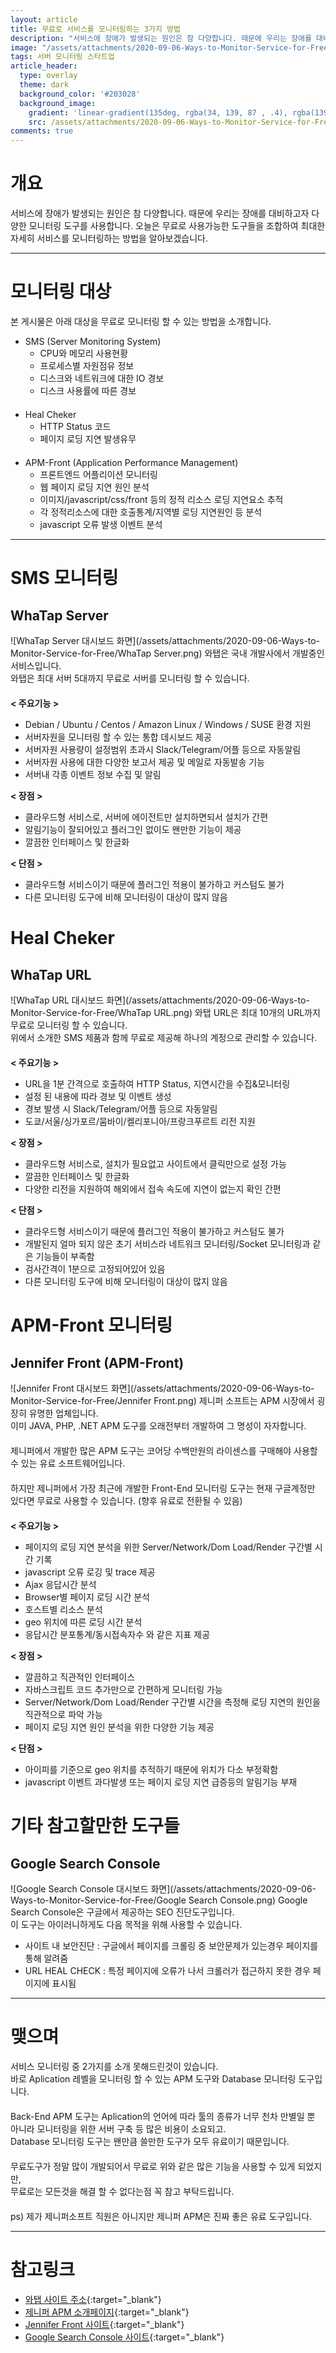```yaml
---
layout: article
title: 무료로 서비스를 모니터링하는 3가지 방법
description: "서비스에 장애가 발생되는 원인은 참 다양합니다. 때문에 우리는 장애를 대비하고자 다양한 모니터링 도구를 사용합니다."
image: "/assets/attachments/2020-09-06-Ways-to-Monitor-Service-for-Free/og-bg.png"
tags: 서버 모니터링 스타트업
article_header:
  type: overlay
  theme: dark
  background_color: '#203028'
  background_image:
    gradient: 'linear-gradient(135deg, rgba(34, 139, 87 , .4), rgba(139, 34, 139, .4))'
    src: /assets/attachments/2020-09-06-Ways-to-Monitor-Service-for-Free/cover.png
comments: true
---
```



# 개요
서비스에 장애가 발생되는 원인은 참 다양합니다. 때문에 우리는 장애를 대비하고자 다양한 모니터링 도구를 사용합니다.
오늘은 무료로 사용가능한 도구들을 조합하여 최대한 자세히 서비스를 모니터링하는 방법을 알아보겠습니다.


* * *


# 모니터링 대상
본 게시물은 아래 대상을 무료로 모니터링 할 수 있는 방법을 소개합니다.
　  
- SMS (Server Monitoring System)
    - CPU와 메모리 사용현황
    - 프로세스별 자원점유 정보
    - 디스크와 네트워크에 대한 IO 경보
    - 디스크 사용률에 따른 경보  
　  
- Heal Cheker
    - HTTP Status 코드
    - 페이지 로딩 지연 발생유무  
　  
- APM-Front (Application Performance Management)
    - 프론트엔드 어플리이션 모니터링
    - 웹 페이지 로딩 지연 원인 분석
    - 이미지/javascript/css/front 등의 정적 리소스 로딩 지연요소 추적
    - 각 정적리소스에 대한 호출통계/지역별 로딩 지연원인 등 분석
    - javascript 오류 발생 이벤트 분석
    

* * *


# SMS 모니터링
## WhaTap Server
![WhaTap Server 대시보드 화면](/assets/attachments/2020-09-06-Ways-to-Monitor-Service-for-Free/WhaTap Server.png)
와탭은 국내 개발사에서 개발중인 서비스입니다.  
와탭은 최대 서버 5대까지 무료로 서버를 모니터링 할 수 있습니다.  
　  
**< 주요기능 >** 
- Debian / Ubuntu / Centos / Amazon Linux / Windows / SUSE 환경 지원
- 서버자원을 모니터링 할 수 있는 통합 데시보드 제공
- 서버자원 사용량이 설정범위 초과시 Slack/Telegram/어플 등으로 자동알림
- 서버자원 사용에 대한 다양한 보고서 제공 및 메일로 자동발송 기능
- 서버내 각종 이벤트 정보 수집 및 알림  

**< 장점 >** 
- 클라우드형 서비스로, 서버에 에이전트만 설치하면되서 설치가 간편
- 알림기능이 잘되어있고 플러그인 없이도 왠만한 기능이 제공
- 깔끔한 인터페이스 및 한글화  

**< 단점 >**
- 클라우드형 서비스이기 때문에  플러그인 적용이 불가하고 커스텀도 불가
- 다른 모니터링 도구에 비해 모니터링이 대상이 많지 않음



# Heal Cheker
## WhaTap URL
![WhaTap URL 대시보드 화면](/assets/attachments/2020-09-06-Ways-to-Monitor-Service-for-Free/WhaTap URL.png)
와탭 URL은 최대 10개의 URL까지 무료로 모니터링 할 수 있습니다.  
위에서 소개한 SMS 제품과 함께 무료로 제공해 하나의 계정으로 관리할 수 있습니다.  
　  
**< 주요기능 >** 
- URL을 1분 간격으로 호출하여 HTTP Status, 지연시간을 수집&모니터링
- 설정 된 내용에 따라 경보 및 이벤트 생성
- 경보 발생 시 Slack/Telegram/어플 등으로 자동알림
- 도쿄/서울/싱가포르/뭄바이/켈리포니아/프랑크푸르트 리전 지원  

**< 장점 >** 
- 클라우드형 서비스로, 설치가 필요없고 사이트에서 클릭만으로 설정 가능
- 깔끔한 인터페이스 및 한글화
- 다양한 리전을 지원하여 해외에서 접속 속도에 지연이 없는지 확인 간편  

**< 단점 >**
- 클라우드형 서비스이기 때문에  플러그인 적용이 불가하고 커스텀도 불가
- 개발된지 얼마 되지 않은 초기 서비스라 네트워크 모니터링/Socket 모니터링과 같은 기능들이 부족함
- 검사간격이 1분으로 고정되어있어 있음
- 다른 모니터링 도구에 비해 모니터링이 대상이 많지 않음



# APM-Front 모니터링
## Jennifer Front (APM-Front)
![Jennifer Front 대시보드 화면](/assets/attachments/2020-09-06-Ways-to-Monitor-Service-for-Free/Jennifer Front.png)
제니퍼 소프트는 APM 시장에서 굉장히 유명한 업체입니다.  
이미 JAVA, PHP, .NET APM 도구를 오래전부터 개발하여 그 명성이 자자합니다.  
　  
제니퍼에서 개발한 많은 APM 도구는 코어당 수백만원의 라이센스를 구매해야 사용할 수 있는 유료 소프트웨어입니다.  
　  
하지만 제니퍼에서 가장 최근에 개발한 Front-End 모니터링 도구는 현재 구글계정만 있다면 무료로 사용할 수 있습니다. (향후 유료로 전환될 수 있음)  
　  
**< 주요기능 >** 
- 페이지의 로딩 지연 분석을 위한 Server/Network/Dom Load/Render 구간별 시간 기록
- javascript 오류 로깅 및 trace 제공
- Ajax 응답시간 분석
- Browser별 페이지 로딩 시간 분석
- 호스트별 리소스 분석
- geo 위치에 따른 로딩 시간 분석
- 응답시간 분포통계/동시접속자수 와 같은 지표 제공  

**< 장점 >** 
- 깔끔하고 직관적인 인터페이스
- 자바스크립트 코드 추가만으로 간편하게 모니터링 가능
- Server/Network/Dom Load/Render 구간별 시간을 측정해 로딩 지연의 원인을 직관적으로 파악 가능
- 페이지 로딩 지연 원인 분석을 위한 다양한 기능 제공  

**< 단점 >**
- 아이피를 기준으로 geo 위치를 추적하기 때문에 위치가 다소 부정확함
- javascript 이벤트 과다발생 또는 페이지 로딩 지연 급증등의 알림기능 부재



# 기타 참고할만한 도구들
## Google Search Console
![Google Search Console 대시보드 화면](/assets/attachments/2020-09-06-Ways-to-Monitor-Service-for-Free/Google Search Console.png)
Google Search Console은 구글에서 제공하는  SEO 진단도구입니다.  
이 도구는 아이러니하게도 다음 목적을 위해 사용할 수 있습니다.

- 사이트 내 보안진단 : 구글에서 페이지를 크롤링 중 보안문제가 있는경우 페이지를 통해 알려줌
- URL HEAL CHECK : 특정 페이지에 오류가 나서 크롤러가 접근하지 못한 경우 페이지에 표시됨


* * *


# 맺으며
서비스 모니터링 중 2가지를 소개 못해드린것이 있습니다.  
바로 Aplication 레벨을 모니터링 할 수 있는 APM 도구와 Database 모니터링 도구입니다.  
　  
Back-End APM 도구는 Aplication의 언어에 따라 툴의 종류가 너무 천차 만별일 뿐 아니라 모니터링을 위한 서버 구축 등 많은 비용이 소요되고.  
Database 모니터링 도구는 왠만큼 쓸만한 도구가 모두 유료이기 때문입니다.  
　  
무료도구가 정말 많이 개발되어서 무료로 위와 같은 많은 기능을 사용할 수 있게 되었지만,  
무료로는 모든것을 해결 할 수 없다는점 꼭 참고 부탁드립니다.  
　  
ps) 제가 제니퍼소프트 직원은 아니지만 제니퍼 APM은 진짜 좋은 유료 도구입니다.



* * *


# 참고링크
- [와탭 사이트 주소](https://www.whatap.io/ko/){:target="_blank"}
- [제니퍼 APM 소개페이지](https://jennifersoft.com/ko/product/){:target="_blank"}
- [Jennifer Front 사이트](https://front.jennifersoft.com/){:target="_blank"}
- [Google Search Console 사이트](https://search.google.com/search-console/about){:target="_blank"}





